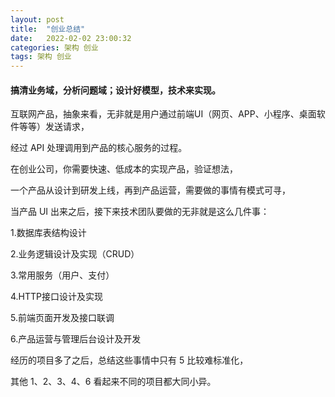```yaml
---
layout: post
title:  "创业总结"
date:   2022-02-02 23:00:32
categories: 架构 创业
tags: 架构 创业
---
```

#### 搞清业务域，分析问题域；设计好模型，技术来实现。

互联网产品，抽象来看，无非就是用户通过前端UI（网页、APP、小程序、桌面软件等等）发送请求，

经过 API 处理调用到产品的核心服务的过程。

在创业公司，你需要快速、低成本的实现产品，验证想法，

一个产品从设计到研发上线，再到产品运营，需要做的事情有模式可寻，

当产品 UI 出来之后，接下来技术团队要做的无非就是这么几件事：

1.数据库表结构设计

2.业务逻辑设计及实现（CRUD）

3.常用服务（用户、支付）

4.HTTP接口设计及实现

5.前端页面开发及接口联调

6.产品运营与管理后台设计及开发

经历的项目多了之后，总结这些事情中只有 5 比较难标准化，

其他 1、2、3、4、6 看起来不同的项目都大同小异。
